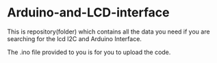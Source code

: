 # Arduino-and-LCD-interface
This is repository(folder) which contains all the data you need if you are searching for the lcd I2C and Arduino Interface.


The .ino file provided to you is for you to upload the code.
